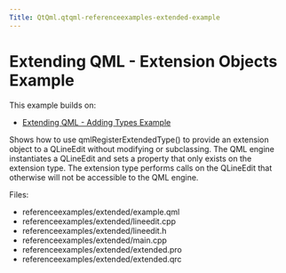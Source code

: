 ```yaml
---
Title: QtQml.qtqml-referenceexamples-extended-example
---
```

        
Extending QML - Extension Objects Example
=========================================

<span class="subtitle"></span>
<span id="details"></span>
This example builds on:

-   [Extending QML - Adding Types Example](https://developer.ubuntu.comapps/qml/sdk-15.04.1/QtQml.referenceexamples-adding/)

Shows how to use qmlRegisterExtendedType() to provide an extension object to a QLineEdit without modifying or subclassing. The QML engine instantiates a QLineEdit and sets a property that only exists on the extension type. The extension type performs calls on the QLineEdit that otherwise will not be accessible to the QML engine.

Files:

-   referenceexamples/extended/example.qml
-   referenceexamples/extended/lineedit.cpp
-   referenceexamples/extended/lineedit.h
-   referenceexamples/extended/main.cpp
-   referenceexamples/extended/extended.pro
-   referenceexamples/extended/extended.qrc

